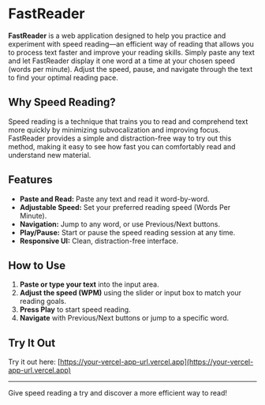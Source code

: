 # FastReader

**FastReader** is a web application designed to help you practice and experiment with speed reading—an efficient way of reading that allows you to process text faster and improve your reading skills. Simply paste any text and let FastReader display it one word at a time at your chosen speed (words per minute). Adjust the speed, pause, and navigate through the text to find your optimal reading pace.

## Why Speed Reading?

Speed reading is a technique that trains you to read and comprehend text more quickly by minimizing subvocalization and improving focus. FastReader provides a simple and distraction-free way to try out this method, making it easy to see how fast you can comfortably read and understand new material.

## Features

- **Paste and Read:** Paste any text and read it word-by-word.
- **Adjustable Speed:** Set your preferred reading speed (Words Per Minute).
- **Navigation:** Jump to any word, or use Previous/Next buttons.
- **Play/Pause:** Start or pause the speed reading session at any time.
- **Responsive UI:** Clean, distraction-free interface.

## How to Use

1. **Paste or type your text** into the input area.
2. **Adjust the speed (WPM)** using the slider or input box to match your reading goals.
3. **Press Play** to start speed reading.
4. **Navigate** with Previous/Next buttons or jump to a specific word.

## Try It Out

Try it out here: [https://your-vercel-app-url.vercel.app](https://your-vercel-app-url.vercel.app)

---

Give speed reading a try and discover a more efficient way to read!
